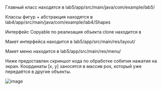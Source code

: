 Главный класс находятся в lab5/app/src/main/java/com/example/lab5/

Классы фигур + абстракция находятся в lab4/app/src/main/java/com/example/lab4/Shapes

Интерфейс Copyable по реализация объекта clone находится в 

Макет интерфейса находится в lab5/app/src/main/res/layout/

Макет меню находится в lab5/app/src/main/res/menu/

Ниже предоставлен скриншот кода по обработке собития нажатия на экран. Координаты [x, y] заносятся в массив pos, который уже передаётся в другие объекты.

![image](https://user-images.githubusercontent.com/75545890/142759668-9d3bffb3-abbe-46b7-bac7-d8e725ad57a0.png)

